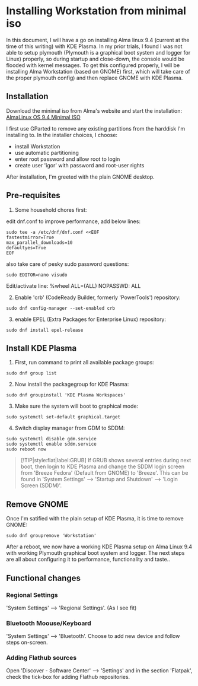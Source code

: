 # Installing Workstation from minimal iso

In this document, I will have a go on installing Alma linux 9.4 (current at the time of this writing) with KDE Plasma. In my prior trials, I found I was not able to setup plymouth (Plymouth is a graphical boot system and logger for Linux) properly, so during startup and close-down, the console would be flooded with kernel messages. To get this configured properly, I will be installing Alma Workstation (based on GNOME) first, which will take care of the proper plymouth config) and then replace GNOME with KDE Plasma.

## Installation

Download the minimal iso from Alma's website and start the installation: [AlmaLinux OS 9.4 Minimal ISO](https://repo.almalinux.org/almalinux/9.4/isos/x86_64/AlmaLinux-9.4-x86_64-minimal.iso)

I first use GParted to remove any existing partitions from the harddisk I'm installing to. In the installer choices, I choose:
- install Workstation
- use automatic partitioning
- enter root password and allow root to login
- create user 'igor' with password and root-user rights

After installation, I'm greeted with the plain GNOME desktop.

## Pre-requisites

1. Some household chores first:

edit dnf.conf to improve performance, add below lines:

```
sudo tee -a /etc/dnf/dnf.conf <<EOF
fastestmirror=True
max_parallel_downloads=10
defaultyes=True
EOF
```

also take care of pesky sudo password questions:

```
sudo EDITOR=nano visudo
```

Edit/activate line: %wheel	ALL=(ALL)	NOPASSWD:	ALL

2. Enable 'crb' (CodeReady Builder, formerly 'PowerTools') repository:

```
sudo dnf config-manager --set-enabled crb
```

3. enable EPEL (Extra Packages for Enterprise Linux) repository:

```
sudo dnf install epel-release
```

## Install KDE Plasma

1. First, run command to print all available package groups:

```
sudo dnf group list
```
2. Now install the packagegroup for KDE Plasma:

```
sudo dnf groupinstall 'KDE Plasma Workspaces'
```

3. Make sure the system will boot to graphical mode:

```
sudo systemctl set-default graphical.target
```

4. Switch display manager from GDM to SDDM:

```
sudo systemctl disable gdm.service
sudo systemctl enable sddm.service
sudo reboot now
```

> [!TIP|style:flat|label:GRUB]
> If GRUB shows several entries during next boot, then login to KDE Plasma and change the SDDM login screen from 'Breeze Fedora' (Default from GNOME) to 'Breeze'. This can be found in 'System Settings' --> 'Startup and Shutdown' --> 'Login Screen (SDDM)'.

## Remove GNOME

Once I'm satified with the plain setup of KDE Plasma, it is time to remove GNOME:

```
sudo dnf groupremove 'Workstation'
```

After a reboot, we now have a working KDE Plasma setup on Alma Linux 9.4 with working Plymouth graphical boot system and logger. The next steps are all about configuring it to performance, functionality and taste..

## Functional changes

### Regional Settings

'System Settings' --> 'Regional Settings'. (As I see fit)

### Bluetooth Moouse/Keyboard

'System Settings' --> 'Bluetooth'. Choose to add new device and follow steps on-screen.

### Adding Flathub sources

Open 'Discover - Software Center' --> 'Settings' and in the section 'Flatpak', check the tick-box for adding Flathub repositories.

